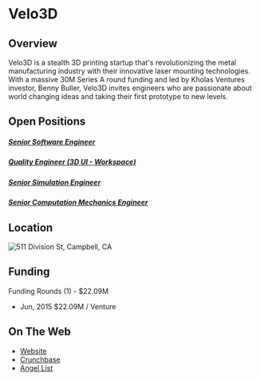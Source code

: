 # Velo3D
## Overview
Velo3D is a stealth 3D printing startup that's revolutionizing the metal manufacturing industry with their innovative laser mounting technologies. With a massive 30M Series A round funding and led by Kholas Ventures investor, Benny Buller, Velo3D invites engineers who are passionate about world changing ideas and taking their first prototype to new levels.

## Open Positions
##### [Senior Software Engineer](senior-software-engineer.md)
##### [Quality Engineer (3D UI - Workspace)](qa-engineer-manager-3d-ui-work-space.md)
##### [Senior Simulation Engineer](senior-simulation-engineer.md)
##### [Senior Computation Mechanics Engineer](senior-computation-mechanics-engineer.md)

## Location
![511 Division St, Campbell, CA](https://maps.googleapis.com/maps/api/staticmap?center=511+Division+St,+Campbell,+CA&zoom=13&scale=false&size=600x300&maptype=roadmap&format=png&visual_refresh=true&markers=size:mid%7Ccolor:0xff0000%7Clabel:%7C511+Division+St.,+Campbell,+CA)  

## Funding
Funding Rounds (1) - $22.09M
+ Jun, 2015	$22.09M / Venture

## On The Web
+ [Website](http://www.velo3d.com/)
+ [Crunchbase](https://www.crunchbase.com/organization/velo3d#/entity)
+ [Angel List](https://angel.co/velo3d)
